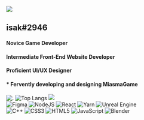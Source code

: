 
![](https://komarev.com/ghpvc/?username=isakdev&style=plastic&color=000000)
## isak#2946 
#### Novice Game Developer
#### Intermediate Front-End Website Developer
#### Proficient UI/UX Designer
#### * Fervently developing and designing MiasmaGame


![.](https://github-readme-stats.vercel.app/api?username=isakdev&show_icons=true&bg_color=1f1f1f&text_color=f2f2f2&title_color=f2f2f2&border_color=000000&icon_color=94d6ff)
![Top Langs](https://github-readme-stats.vercel.app/api/top-langs/?username=isakdev&layout=compact)
![](https://github-readme-streak-stats.herokuapp.com/?user=isakdev&theme=dark)
<br>
![Figma](https://img.shields.io/badge/figma-%23F24E1E.svg?style=for-the-badge&logo=figma&logoColor=white)
![NodeJS](https://img.shields.io/badge/node.js-6DA55F?style=for-the-badge&logo=node.js&logoColor=white)
![React](https://img.shields.io/badge/react-%2320232a.svg?style=for-the-badge&logo=react&logoColor=%2361DAFB)
![Yarn](https://img.shields.io/badge/yarn-%232C8EBB.svg?style=for-the-badge&logo=yarn&logoColor=white)
![Unreal Engine](https://img.shields.io/badge/unrealengine-%23313131.svg?style=for-the-badge&logo=unrealengine&logoColor=white)
<br>
![C++](https://img.shields.io/badge/c++-%2300599C.svg?style=for-the-badge&logo=c%2B%2B&logoColor=white)
![CSS3](https://img.shields.io/badge/css3-%231572B6.svg?style=for-the-badge&logo=css3&logoColor=white)
![HTML5](https://img.shields.io/badge/html5-%23E34F26.svg?style=for-the-badge&logo=html5&logoColor=white)
![JavaScript](https://img.shields.io/badge/javascript-%23323330.svg?style=for-the-badge&logo=javascript&logoColor=%23F7DF1E)
![Blender](https://img.shields.io/badge/blender-%23F5792A.svg?style=for-the-badge&logo=blender&logoColor=white)
